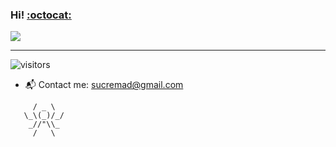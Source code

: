 ### Hi!  [:octocat:](https://cybling.wordpress.com/)
![](https://data.whicdn.com/images/178210320/original.gif) 

-------
<!--
**sucremad/sucremad** is a ✨ _special_ ✨ repository because its `README.md` (this file) appears on your GitHub profile.

Here are some ideas to get you started:

- 🔭 I’m currently working on a telegram bot
- 🌱 I’m currently learning Ruby, C, 
- 👯 I’m looking to collaborate on ...
- 🤔 I’m looking for help with ...
- 💬 Ask me about ...
- 📫 How to reach me: ...
- 😄 Pronouns: ...
- ⚡ Fun fact: ...

--->


<!--

- :octopus: I am currently a third year Computer Engineering student.- 
* :volcano: I am currently intereseted in Cyber Security - _Pure New_  
    <br/> <br/>

----
-->
<!--
 #### :rabbit: Currently Learning  <br/>  <br/> 
  ![](https://img.shields.io/badge/-Ruby-red?style=flat&logo=ruby)
  ![](https://img.shields.io/badge/-CLanguage-71a1bc?style=flat&logo=c)
  
  
  #### :paw_prints: Under Improving  <br/>  <br/>
  ![](https://img.shields.io/badge/-Python-68c171?style=flat&logo=Python)
  ![](https://img.shields.io/badge/-Linux-555156?style=flat&logo=linux)

 #### :frog: Some Knowledge  <br/> <br/>
  ![](https://img.shields.io/badge/-Csharp-b094b5?style=flat&logo=cs)
   ![](https://img.shields.io/badge/-Java-b55655?style=flat&logo=java)
  
 #### :skull: Want to learn   <br/> <br/>
  ![](https://img.shields.io/badge/-Rust-pink?style=flat&logo=rust)
  ![](https://img.shields.io/badge/-GoLang-white?style=flat&logo=golang) <br/>
 
----
-->
![visitors](https://visitor-badge.glitch.me/badge?page_id=sucremad.311505578})
<br/>

* :mailbox_with_mail: Contact me: 
 sucremad@gmail.com <br/>
```
     / _ \         
   \_\(_)/_/    
    _//"\\_     
     /   \         

```

<!-- 
[![Readme Quotes](https://quotes-github-readme.vercel.app/api?type=horizontal)](https://github.com/piyushsuthar/github-readme-quotes)

----
[![Sucremad's github stats](https://github-readme-stats.vercel.app/api?username=sucremad)](https://github.com/sucremad/github-readme-stats)
-->
